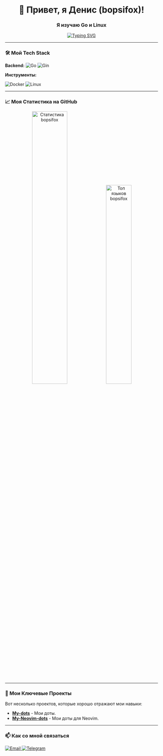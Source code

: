 <h1 align="center">👋 Привет, я Денис (bopsifox)!</h1>
<h3 align="center">Я изучаю Go и Linux</h3>

<p align="center">
<a href="https://git.io/typing-svg"><img src="https://readme-typing-svg.herokuapp.com?font=Fira+Code&weight=999&size=25&letterSpacing=&duration=4500&pause=1000&color=CAD3F5&background=24273A&center=true&width=650&lines=%D0%9F%D1%80%D0%B8%D0%B2%D0%B5%D1%82!+%D0%AF+%D0%BB%D1%8E%D0%B1%D0%BB%D1%8E+Go+%D0%B8+Linux.;%D0%AF+%D0%B8%D1%81%D0%BF%D0%BE%D0%BB%D1%8C%D0%B7%D1%83%D1%8E+Neovim.;%D0%BC%D0%BE%D1%8F+%D0%BB%D1%8E%D0%B1%D0%B8%D0%BC%D0%B0%D1%8F+%D1%82%D0%B5%D0%BC%D0%B0+%D1%8D%D1%82%D0%BE+catppuccin+macchiato." alt="Typing SVG" /></a>

---

### 🛠️ Мой Tech Stack

**Backend:**
![Go](https://img.shields.io/badge/Go-00ADD8?style=for-the-badge&logo=go&logoColor=white)
![Gin](https://img.shields.io/badge/Gin-00ADD8?style=for-the-badge&logo=go&logoColor=white)

**Инструменты:**

![Docker](https://img.shields.io/badge/Docker-2CA5E0?style=for-the-badge&logo=docker&logoColor=white)
![Linux](https://img.shields.io/badge/Linux-FCC624?style=for-the-badge&logo=linux&logoColor=black)

---

### 📈 Моя Статистика на GitHub

<p align="center">
  <img src="https://github-readme-stats.vercel.app/api?username=bopsifox&show_icons=true&theme=radical&hide_border=true" alt="Статистика bopsifox" width="48%" />
  <img src="https://github-readme-stats.vercel.app/api/top-langs/?username=bopsifox&layout=compact&theme=radical&hide_border=true" alt="Топ языков bopsifox" width="41%" />
</p>

---

### 🚀 Мои Ключевые Проекты

Вот несколько проектов, которые хорошо отражают мои навыки:

- **[My-dots](https://github.com/bopsifox/My-dots)** - Мои доты.
- **[My-Neovim-dots](https://github.com/bopsifox/nvim-dots)** - Мои доты для Neovim.


---

### 📫 Как со мной связаться

<p align="left">
  <a href="mailto:kazukiobsidian@gmail.com">
    <img src="https://img.shields.io/badge/Email-D14836?style=for-the-badge&logo=gmail&logoColor=white" alt="Email"/>
  </a>
  <a href="https://t.me/bopsifox">
    <img src="https://img.shields.io/badge/Telegram-2CA5E0?style=for-the-badge&logo=telegram&logoColor=white" alt="Telegram"/>
  </a>
</p>
